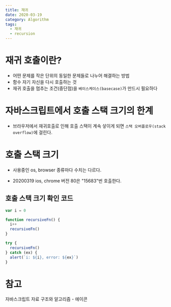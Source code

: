 ```yaml
---
title: 재귀
date: 2020-03-19
category: Algorithm
tags:
  - 재귀
  - recursion
---
```


# 재귀 호출이란?

- 어떤 문제를 작은 단위의 동일한 문제들로 나누어 해결하는 방법
- 함수 자기 자신을 다시 호출하는 것
- 재귀 호출을 멈추는 조건(중단점)을 `베이스케이스(basecase)`가 만드시 필요하다

# 자바스크립트에서 호출 스택 크기의 한계

- 브라우저에서 재귀호출로 인해 호출 스택이 계속 샇이게 되면 `스택 오버플로우(stack overflow)`에 걸린다.

# 호출 스택 크기

- 사용중인 os, browser 종류마다 수치는 다르다.

- 20200319 ios, chrome 버전 80은 "15683"번 호출한다.

## 호출 스택 크기 확인 코드

```js
var i = 0

function recursiveFn() {
  i++
  recursiveFn()
}

try {
  recursiveFn()
} catch (ex) {
  alert(`i: ${i}, error: ${ex}`)
}
```

# 참고

자바스크립트 자료 구조와 알고리즘 - 에이콘
